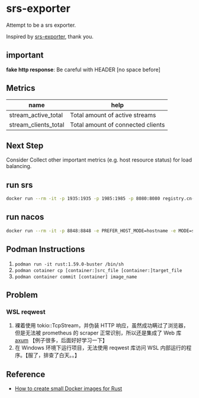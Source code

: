 # srs-exporter

Attempt to be a srs exporter.

Inspired by [srs-exporter](https://github.com/chaoswest-tv/srs-exporter), thank you.

## important

**fake http response**: Be careful with HEADER [no space before]

## Metrics

| name                 | help                              |
| -------------------- | --------------------------------- |
| stream_active_total  | Total amount of active streams    |
| stream_clients_total | Total amount of connected clients |

## Next Step

Consider Collect other important metrics (e.g. host resource status) for load balancing.

## run srs

```sh
docker run --rm -it -p 1935:1935 -p 1985:1985 -p 8080:8080 registry.cn-hangzhou.aliyuncs.com/ossrs/srs:4 ./objs/srs -c conf/docker.conf
```

## run nacos

```sh
docker run --rm -it -p 8848:8848 -e PREFER_HOST_MODE=hostname -e MODE=standalone nacos/nacos-server:v2.0.4
```

## Podman Instructions

1. `podman run -it rust:1.59.0-buster /bin/sh`
2. `podman cotainer cp [container:]src_file [container:]target_file`
3. `podman container commit [container] image_name`

## Problem

### WSL reqwest

1. 裸着使用 tokio::TcpStream，并伪装 HTTP 响应，虽然成功瞒过了浏览器，但是无法被 prometheus 的 scraper 正常识别，所以还是集成了 Web 库[axum](https://github.com/tokio-rs/axum) 【例子很多，后面好好学习一下】
2. 在 Windows 环境下运行项目，无法使用 reqwest 库访问 WSL 内部运行的程序。【服了，排查了白天。。】

## Reference

- [How to create small Docker images for Rust](https://kerkour.com/rust-small-docker-image)
